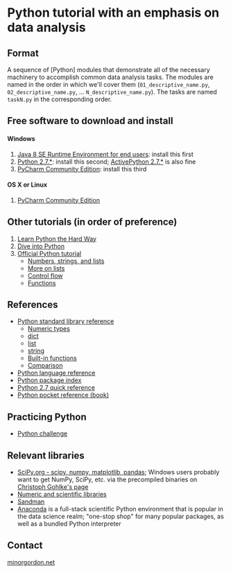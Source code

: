 # Python tutorial with an emphasis on data analysis #

## Format ##
A sequence of [Python] modules that demonstrate all of the necessary machinery to accomplish common data analysis tasks.
The modules are named in the order in which we'll cover them (`01_descriptive_name.py`, `02_descriptive_name.py`, ... `N_descriptive_name.py`).
The tasks are named `taskN.py` in the corresponding order.

## Free software to download and install ##

#### Windows ####
1. [Java 8 SE Runtime Environment for end users](http://www.oracle.com/technetwork/java/javase/downloads/index.html): install this first
1. [Python 2.7.\*](http://python.org/download/): install this second; [ActivePython 2.7.\*](https://www.activestate.com/activepython/downloads) is also fine
1. [PyCharm Community Edition](https://www.jetbrains.com/pycharm/download/): install this third

#### OS X or Linux ###
1. [PyCharm Community Edition](https://www.jetbrains.com/pycharm/download/)

## Other tutorials (in order of preference) ##
1. [Learn Python the Hard Way](http://learnpythonthehardway.org/)
1. [Dive into Python](http://www.diveintopython.net/toc/index.html)
1. [Official Python tutorial](http://docs.python.org/2/tutorial/index.html)
    * [Numbers, strings, and lists](http://docs.python.org/2/tutorial/introduction.html#using-python-as-a-calculator)
    * [More on lists](http://docs.python.org/2/tutorial/datastructures.html)
    * [Control flow](http://docs.python.org/2/tutorial/controlflow.html)
    * [Functions](http://docs.python.org/2/tutorial/controlflow.html#defining-functions)

## References ##
* [Python standard library reference](http://docs.python.org/2/library/index.html)
    * [Numeric types](http://docs.python.org/2/library/stdtypes.html#numeric-types-int-float-long-complex)
    * [dict](http://docs.python.org/2/library/stdtypes.html#mapping-types-dict)
    * [list](http://docs.python.org/2/library/stdtypes.html#mutable-sequence-types)
    * [string](http://docs.python.org/2/library/stdtypes.html#string-methods)
    * [Built-in functions](http://docs.python.org/2/library/functions.html)
    * [Comparison](http://docs.python.org/2/library/stdtypes.html#comparisons)
* [Python language reference](http://docs.python.org/2/reference/index.html)
* [Python package index](http://pypi.python.org)
* [Python 2.7 quick reference](http://rgruet.free.fr/PQR27/PQR2.7.html)
* [Python pocket reference (book)](http://shop.oreilly.com/product/9780596158095.do)

## Practicing Python ##
* [Python challenge](http://www.pythonchallenge.com/)

## Relevant libraries ##
* [SciPy.org - scipy, numpy, matplotlib, pandas](http://www.scipy.org/); Windows users probably want to get NumPy, SciPy, etc. via the precompiled binaries on [Christoph Gohlke's page](http://www.lfd.uci.edu/~gohlke/pythonlibs/)
* [Numeric and scientific libraries](https://wiki.python.org/moin/NumericAndScientific)
* [Sandman](http://www.sandman.io/)
* [Anaconda](https://www.continuum.io/what-is-anaconda) is a full-stack scientific Python environment that is popular in the data science realm; "one-stop shop" for many popular packages, as well as a bundled Python interpreter

## Contact ##
[minorgordon.net](http://minorgordon.net)
